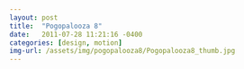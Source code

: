 ```yaml
---
layout: post
title:  "Pogopalooza 8"
date:   2011-07-28 11:21:16 -0400
categories: [design, motion]
img-url: /assets/img/pogopalooza8/Pogopalooza8_thumb.jpg
---
```

